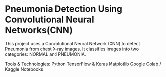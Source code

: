 # Pneumonia Detection Using Convolutional Neural Networks(CNN)
This project uses a Convolutional Neural Network (CNN) to detect Pneumonia from chest X-ray images. It classifies images into two categories: NORMAL and PNEUMONIA.

Tools & Technologies:
Python
TensorFlow & Keras
Matplotlib
Google Colab / Kaggle Notebooks
